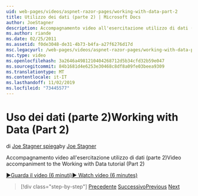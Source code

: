 ```yaml
---
uid: web-pages/videos/aspnet-razor-pages/working-with-data-part-2
title: Utilizzo dei dati (parte 2) | Microsoft Docs
author: JoeStagner
description: Accompagnamento video all'esercitazione utilizzo di dati (parte 2)
ms.author: riande
ms.date: 02/25/2011
ms.assetid: f0de3048-de31-4b73-b4fa-a27f6276d17d
msc.legacyurl: /web-pages/videos/aspnet-razor-pages/working-with-data-part-2
msc.type: video
ms.openlocfilehash: 3a2646a4981210404268712d5b34cfd32b59e047
ms.sourcegitcommit: 84b1681d4e6253e30468c8df8a09fe03beea9309
ms.translationtype: MT
ms.contentlocale: it-IT
ms.lasthandoff: 11/02/2019
ms.locfileid: "73445577"
---
```

# <a name="working-with-data-part-2"></a><span data-ttu-id="89a8e-103">Uso dei dati (parte 2)</span><span class="sxs-lookup"><span data-stu-id="89a8e-103">Working with Data (Part 2)</span></span>

<span data-ttu-id="89a8e-104">di [Joe Stagner spiega](https://github.com/JoeStagner)</span><span class="sxs-lookup"><span data-stu-id="89a8e-104">by [Joe Stagner](https://github.com/JoeStagner)</span></span>

<span data-ttu-id="89a8e-105">Accompagnamento video all'esercitazione utilizzo di dati (parte 2)</span><span class="sxs-lookup"><span data-stu-id="89a8e-105">Video accompaniment to the Working with Data tutorial (Part 2)</span></span>

<span data-ttu-id="89a8e-106">[&#9654;Guarda il video (6 minuti)](https://channel9.msdn.com/Blogs/ASP-NET-Site-Videos/working-with-data-(part-2))</span><span class="sxs-lookup"><span data-stu-id="89a8e-106">[&#9654; Watch video (6 minutes)](https://channel9.msdn.com/Blogs/ASP-NET-Site-Videos/working-with-data-(part-2))</span></span>

> [!div class="step-by-step"]
> <span data-ttu-id="89a8e-107">[Precedente](working-with-data-part-1.md)
> [Successivo](displaying-data-in-a-grid.md)</span><span class="sxs-lookup"><span data-stu-id="89a8e-107">[Previous](working-with-data-part-1.md)
[Next](displaying-data-in-a-grid.md)</span></span>
